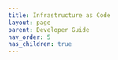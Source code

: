 ```yaml
---
title: Infrastructure as Code
layout: page
parent: Developer Guide
nav_order: 5
has_children: true
---
```


